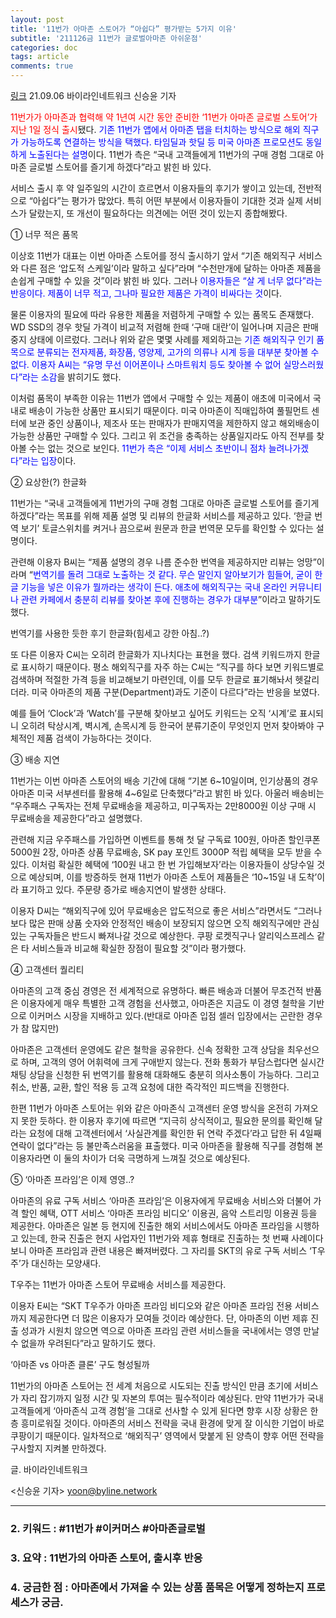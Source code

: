 ```yaml
---
layout: post
title: '11번가 아마존 스토어가 “아쉽다” 평가받는 5가지 이유'
subtitle: '211126금 11번가 글로벌아마존 아쉬운점'
categories: doc
tags: article
comments: true
---
```


[링크](https://byline.network/2021/09/6-80/)
21.09.06 바이라인네트워크 신승윤 기자   

<span style="color:red">11번가가 아마존과 협력해 약 1년여 시간 동안 준비한 ‘11번가 아마존 글로벌 스토어’가 지난 1일 정식 출시</span>됐다. <span style="color:blue">기존 11번가 앱에서 아마존 탭을 터치하는 방식으로 해외 직구가 가능하도록 연결하는 방식을 택했다. 타임딜과 핫딜 등 미국 아마존 프로모션도 동일하게 노출된다는 설명</span>이다. 11번가 측은 “국내 고객들에게 11번가의 구매 경험 그대로 아마존 글로벌 스토어를 즐기게 하겠다”라고 밝힌 바 있다.   

서비스 출시 후 약 일주일의 시간이 흐르면서 이용자들의 후기가 쌓이고 있는데, 전반적으로 “아쉽다”는 평가가 많았다. 특히 어떤 부분에서 이용자들이 기대한 것과 실제 서비스가 달랐는지, 또 개선이 필요하다는 의견에는 어떤 것이 있는지 종합해봤다.   

① 너무 적은 품목   

이상호 11번가 대표는 이번 아마존 스토어를 정식 출시하기 앞서 “기존 해외직구 서비스와 다른 점은 ‘압도적 스케일’이라 말하고 싶다”라며 “수천만개에 달하는 아마존 제품을 손쉽게 구매할 수 있을 것”이라 밝힌 바 있다. 그러나 <span style="color:blue">이용자들은 “살 게 너무 없다”라는 반응이다. 제품이 너무 적고, 그나마 필요한 제품은 가격이 비싸다는 것</span>이다.   

물론 이용자의 필요에 따라 유용한 제품을 저렴하게 구매할 수 있는 품목도 존재했다. WD SSD의 경우 핫딜 가격이 비교적 저렴해 한때 ‘구매 대란’이 일어나며 지금은 판매 중지 상태에 이르렀다. 그러나 위와 같은 몇몇 사례를 제외하고는 <span style="color:blue">기존 해외직구 인기 품목으로 분류되는 전자제품, 화장품, 영양제, 고가의 의류나 시계 등을 대부분 찾아볼 수 없다. 이용자 A씨는 “유명 무선 이어폰이나 스마트워치 등도 찾아볼 수 없어 실망스러웠다”라는 소감</span>을 밝히기도 했다.   

이처럼 품목이 부족한 이유는 11번가 앱에서 구매할 수 있는 제품이 애초에 미국에서 국내로 배송이 가능한 상품만 표시되기 때문이다. 미국 아마존이 직매입하여 풀필먼트 센터에 보관 중인 상품이나, 제조사 또는 판매자가 판매지역을 제한하지 않고 해외배송이 가능한 상품만 구매할 수 있다. 그리고 위 조건을 충족하는 상품일지라도 아직 전부를 찾아볼 수는 없는 것으로 보인다. <span style="color:blue">11번가 측은 “이제 서비스 초반이니 점차 늘려나가겠다”라는 입장</span>이다.   

② 요상한(?) 한글화   

11번가는 “국내 고객들에게 11번가의 구매 경험 그대로 아마존 글로벌 스토어를 즐기게 하겠다”라는 목표를 위해 제품 설명 및 리뷰의 한글화 서비스를 제공하고 있다. ‘한글 번역 보기’ 토글스위치를 켜거나 끔으로써 원문과 한글 번역문 모두를 확인할 수 있다는 설명이다.   

관련해 이용자 B씨는 “제품 설명의 경우 나름 준수한 번역을 제공하지만 리뷰는 엉망”이라며 “<span style="color:blue">번역기를 돌려 그대로 노출하는 것 같다. 무슨 말인지 알아보기가 힘들어, 굳이 한글 기능을 넣은 이유가 뭘까라는 생각이 든다. 애초에 해외직구는 국내 온라인 커뮤니티나 관련 카페에서 충분히 리뷰를 찾아본 후에 진행하는 경우가 대부분</span>”이라고 말하기도 했다.   

번역기를 사용한 듯한 후기 한글화(힘세고 강한 아침..?)     

또 다른 이용자 C씨는 오히려 한글화가 지나치다는 표현을 했다. 검색 키워드까지 한글로 표시하기 때문이다. 평소 해외직구를 자주 하는 C씨는 “직구를 하다 보면 키워드별로 검색하며 적절한 가격 등을 비교해보기 마련인데, 이를 모두 한글로 표기해놔서 헷갈리더라. 미국 아마존의 제품 구분(Department)과도 기준이 다르다”라는 반응을 보였다.   

예를 들어 ‘Clock’과 ‘Watch’를 구분해 찾아보고 싶어도 키워드는 오직 ‘시계’로 표시되니 오히려 탁상시계, 벽시계, 손목시계 등 한국어 분류기준이 무엇인지 먼저 찾아봐야 구체적인 제품 검색이 가능하다는 것이다.   

③ 배송 지연   

11번가는 이번 아마존 스토어의 배송 기간에 대해 “기본 6~10일이며, 인기상품의 경우 아마존 미국 서부센터를 활용해 4~6일로 단축했다”라고 밝힌 바 있다. 아울러 배송비는 “우주패스 구독자는 전체 무료배송을 제공하고, 미구독자는 2만8000원 이상 구매 시 무료배송을 제공한다”라고 설명했다.   

관련해 지금 우주패스를 가입하면 이벤트를 통해 첫 달 구독료 100원, 아마존 할인쿠폰 5000원 2장, 아마존 상품 무료배송, SK pay 포인트 3000P 적립 혜택을 모두 받을 수 있다. 이처럼 확실한 혜택에 ‘100원 내고 한 번 가입해보자’라는 이용자들이 상당수일 것으로 예상되며, 이를 방증하듯 현재 11번가 아마존 스토어 제품들은 ‘10~15일 내 도착’이라 표기하고 있다. 주문량 증가로 배송지연이 발생한 상태다.   

이용자 D씨는 “해외직구에 있어 무료배송은 압도적으로 좋은 서비스”라면서도 “그러나 보다 많은 판매 상품 숫자와 안정적인 배송이 보장되지 않으면 오직 해외직구에만 관심 있는 구독자들은 반드시 빠져나갈 것으로 예상한다. 쿠팡 로켓직구나 알리익스프레스 같은 타 서비스들과 비교해 확실한 장점이 필요할 것”이라 평가했다.   

④ 고객센터 퀄리티   

아마존의 고객 중심 경영은 전 세계적으로 유명하다. 빠른 배송과 더불어 무조건적 반품은 이용자에게 매우 특별한 고객 경험을 선사했고, 아마존은 지금도 이 경영 철학을 기반으로 이커머스 시장을 지배하고 있다.(반대로 아마존 입점 셀러 입장에서는 곤란한 경우가 참 많지만)   

아마존은 고객센터 운영에도 같은 철학을 공유한다. 신속 정확한 고객 상담을 최우선으로 하며, 고객의 영어 어휘력에 크게 구애받지 않는다. 전화 통화가 부담스럽다면 실시간 채팅 상담을 신청한 뒤 번역기를 활용해 대화해도 충분히 의사소통이 가능하다. 그리고 취소, 반품, 교환, 할인 적용 등 고객 요청에 대한 즉각적인 피드백을 진행한다.   

한편 11번가 아마존 스토어는 위와 같은 아마존식 고객센터 운영 방식을 온전히 가져오지 못한 듯하다. 한 이용자 후기에 따르면 “지극히 상식적이고, 필요한 문의를 확인해 달라는 요청에 대해 고객센터에서 ‘사실관계를 확인한 뒤 연락 주겠다’라고 답한 뒤 4일째 연락이 없다”라는 등 불만족스러움을 표출했다. 미국 아마존을 활용해 직구를 경험해 본 이용자라면 이 둘의 차이가 더욱 극명하게 느껴질 것으로 예상된다.   

⑤ ‘아마존 프라임’은 이제 영영..?   

아마존의 유료 구독 서비스 ‘아마존 프라임’은 이용자에게 무료배송 서비스와 더불어 가격 할인 혜택, OTT 서비스 ‘아마존 프라임 비디오’ 이용권, 음악 스트리밍 이용권 등을 제공한다. 아마존은 일본 등 현지에 진출한 해외 서비스에서도 아마존 프라임을 시행하고 있는데, 한국 진출은 현지 사업자인 11번가와 제휴 형태로 진출하는 첫 번째 사례이다 보니 아마존 프라임과 관련 내용은 빠져버렸다. 그 자리를 SKT의 유로 구독 서비스 ‘T우주’가 대신하는 모양새다.   

T우주는 11번가 아마존 스토어 무료배송 서비스를 제공한다.   

이용자 E씨는 “SKT T우주가 아마존 프라임 비디오와 같은 아마존 프라임 전용 서비스까지 제공한다면 더 많은 이용자가 모여들 것이라 예상한다. 단, 아마존의 이번 제휴 진출 성과가 시원치 않으면 역으로 아마존 프라임 관련 서비스들을 국내에서는 영영 만날 수 없을까 우려된다”라고 말하기도 했다.   

‘아마존 vs 아마존 클론’ 구도 형성될까   

11번가의 아마존 스토어는 전 세계 처음으로 시도되는 진출 방식인 만큼 초기에 서비스가 자리 잡기까지 일정 시간 및 자본의 투여는 필수적이라 예상된다. 만약 11번가가 국내 고객들에게 ‘아마존식 고객 경험’을 그대로 선사할 수 있게 된다면 향후 시장 상황은 한층 흥미로워질 것이다. 아마존의 서비스 전략을 국내 환경에 맞게 잘 이식한 기업이 바로 쿠팡이기 때문이다. 일차적으로 ‘해외직구’ 영역에서 맞붙게 된 양측이 향후 어떤 전략을 구사할지 지켜볼 만하겠다.   

글. 바이라인네트워크   

<신승윤 기자> yoon@byline.network   



* * *

### 2. 키워드 : \#11번가 \#이커머스 \#아마존글로벌
### 3. 요약 : 11번가의 아마존 스토어, 출시후 반응
### 4. 궁금한 점 : 아마존에서 가져올 수 있는 상품 품목은 어떻게 정하는지 프로세스가 궁금.
